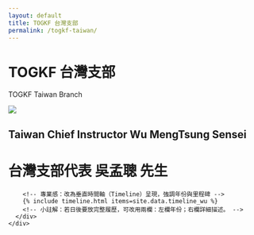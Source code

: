 ```yaml
---
layout: default
title: TOGKF 台灣支部
permalink: /togkf-taiwan/
---
```

<div class="container-xxl py-5">
  <div class="container">
    <div class="section-header text-center mx-auto mb-5 wow fadeInUp" data-wow-delay="0.1s"
            style="max-width: 500px;">
      <h1 class="display-5 mb-3">TOGKF 台灣支部</h1>
      <p>TOGKF Taiwan Branch</p>
    </div>
    <div class="row g-5 align-items-center">
      <div class="col-lg-6 col-md-8 col-sm-12 wow fadeIn" data-wow-delay="0.1s">
        <div class="about-img position-relative overflow-hidden p-3">
          <img class="img-fluid rounded shadow-sm mx-auto d-block" 
               style="max-width: 60%; height: auto;" 
               src="{{ '/assets/img/about/wu_mengtsung_1.jpg' | relative_url }}">
        </div>
      </div>
      <div class="col-lg-6 wow fadeIn" data-wow-delay="0.5s">
        <h2 class="mb-1">Taiwan Chief Instructor Wu MengTsung Sensei</h2>
        <h1 class="display-6 mb-4">台灣支部代表 吳孟聰 先生</h1>

        <!-- 專業感：改為垂直時間軸（Timeline）呈現，強調年份與里程碑 -->
        {% include timeline.html items=site.data.timeline_wu %}
        <!-- 小註解：若日後要放完整履歷，可改用兩欄：左欄年份；右欄詳細描述。 -->
      </div>
    </div>
  </div>
</div>

